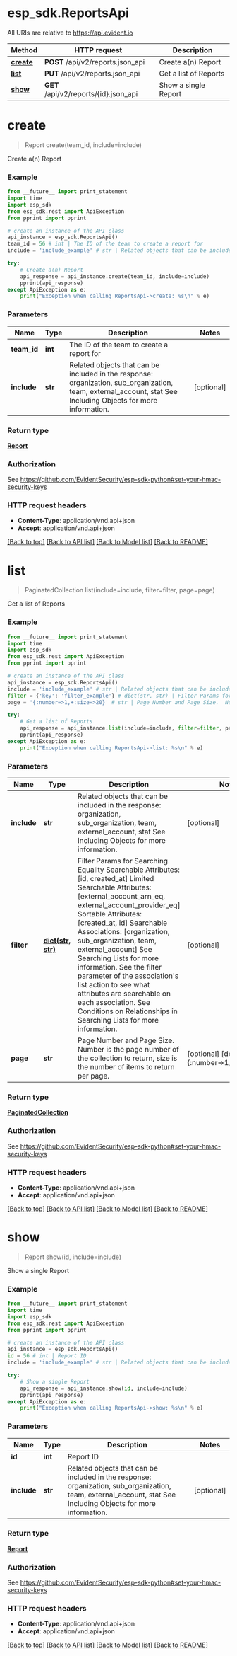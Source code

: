 # esp_sdk.ReportsApi

All URIs are relative to https://api.evident.io

Method | HTTP request | Description
------------- | ------------- | -------------
[**create**](ReportsApi.md#create) | **POST** /api/v2/reports.json_api | Create a(n) Report
[**list**](ReportsApi.md#list) | **PUT** /api/v2/reports.json_api | Get a list of Reports
[**show**](ReportsApi.md#show) | **GET** /api/v2/reports/{id}.json_api | Show a single Report


# **create**
> Report create(team_id, include=include)

Create a(n) Report



### Example 
```python
from __future__ import print_statement
import time
import esp_sdk
from esp_sdk.rest import ApiException
from pprint import pprint

# create an instance of the API class
api_instance = esp_sdk.ReportsApi()
team_id = 56 # int | The ID of the team to create a report for
include = 'include_example' # str | Related objects that can be included in the response:  organization, sub_organization, team, external_account, stat See Including Objects for more information. (optional)

try: 
    # Create a(n) Report
    api_response = api_instance.create(team_id, include=include)
    pprint(api_response)
except ApiException as e:
    print("Exception when calling ReportsApi->create: %s\n" % e)
```

### Parameters

Name | Type | Description  | Notes
------------- | ------------- | ------------- | -------------
 **team_id** | **int**| The ID of the team to create a report for | 
 **include** | **str**| Related objects that can be included in the response:  organization, sub_organization, team, external_account, stat See Including Objects for more information. | [optional] 

### Return type

[**Report**](Report.md)

### Authorization

See https://github.com/EvidentSecurity/esp-sdk-python#set-your-hmac-security-keys

### HTTP request headers

 - **Content-Type**: application/vnd.api+json
 - **Accept**: application/vnd.api+json

[[Back to top]](#) [[Back to API list]](../README.md#documentation-for-api-endpoints) [[Back to Model list]](../README.md#documentation-for-models) [[Back to README]](../README.md)

# **list**
> PaginatedCollection list(include=include, filter=filter, page=page)

Get a list of Reports



### Example 
```python
from __future__ import print_statement
import time
import esp_sdk
from esp_sdk.rest import ApiException
from pprint import pprint

# create an instance of the API class
api_instance = esp_sdk.ReportsApi()
include = 'include_example' # str | Related objects that can be included in the response:  organization, sub_organization, team, external_account, stat See Including Objects for more information. (optional)
filter = {'key': 'filter_example'} # dict(str, str) | Filter Params for Searching.  Equality Searchable Attributes: [id, created_at]  Limited Searchable Attributes: [external_account_arn_eq, external_account_provider_eq] Sortable Attributes: [created_at, id] Searchable Associations: [organization, sub_organization, team, external_account] See Searching Lists for more information. See the filter parameter of the association's list action to see what attributes are searchable on each association. See Conditions on Relationships in Searching Lists for more information. (optional)
page = '{:number=>1,+:size=>20}' # str | Page Number and Page Size.  Number is the page number of the collection to return, size is the number of items to return per page. (optional) (default to {:number=>1,+:size=>20})

try: 
    # Get a list of Reports
    api_response = api_instance.list(include=include, filter=filter, page=page)
    pprint(api_response)
except ApiException as e:
    print("Exception when calling ReportsApi->list: %s\n" % e)
```

### Parameters

Name | Type | Description  | Notes
------------- | ------------- | ------------- | -------------
 **include** | **str**| Related objects that can be included in the response:  organization, sub_organization, team, external_account, stat See Including Objects for more information. | [optional] 
 **filter** | [**dict(str, str)**](str.md)| Filter Params for Searching.  Equality Searchable Attributes: [id, created_at]  Limited Searchable Attributes: [external_account_arn_eq, external_account_provider_eq] Sortable Attributes: [created_at, id] Searchable Associations: [organization, sub_organization, team, external_account] See Searching Lists for more information. See the filter parameter of the association&#39;s list action to see what attributes are searchable on each association. See Conditions on Relationships in Searching Lists for more information. | [optional] 
 **page** | **str**| Page Number and Page Size.  Number is the page number of the collection to return, size is the number of items to return per page. | [optional] [default to {:number&#x3D;&gt;1,+:size&#x3D;&gt;20}]

### Return type

[**PaginatedCollection**](PaginatedCollection.md)

### Authorization

See https://github.com/EvidentSecurity/esp-sdk-python#set-your-hmac-security-keys

### HTTP request headers

 - **Content-Type**: application/vnd.api+json
 - **Accept**: application/vnd.api+json

[[Back to top]](#) [[Back to API list]](../README.md#documentation-for-api-endpoints) [[Back to Model list]](../README.md#documentation-for-models) [[Back to README]](../README.md)

# **show**
> Report show(id, include=include)

Show a single Report



### Example 
```python
from __future__ import print_statement
import time
import esp_sdk
from esp_sdk.rest import ApiException
from pprint import pprint

# create an instance of the API class
api_instance = esp_sdk.ReportsApi()
id = 56 # int | Report ID
include = 'include_example' # str | Related objects that can be included in the response:  organization, sub_organization, team, external_account, stat See Including Objects for more information. (optional)

try: 
    # Show a single Report
    api_response = api_instance.show(id, include=include)
    pprint(api_response)
except ApiException as e:
    print("Exception when calling ReportsApi->show: %s\n" % e)
```

### Parameters

Name | Type | Description  | Notes
------------- | ------------- | ------------- | -------------
 **id** | **int**| Report ID | 
 **include** | **str**| Related objects that can be included in the response:  organization, sub_organization, team, external_account, stat See Including Objects for more information. | [optional] 

### Return type

[**Report**](Report.md)

### Authorization

See https://github.com/EvidentSecurity/esp-sdk-python#set-your-hmac-security-keys

### HTTP request headers

 - **Content-Type**: application/vnd.api+json
 - **Accept**: application/vnd.api+json

[[Back to top]](#) [[Back to API list]](../README.md#documentation-for-api-endpoints) [[Back to Model list]](../README.md#documentation-for-models) [[Back to README]](../README.md)

